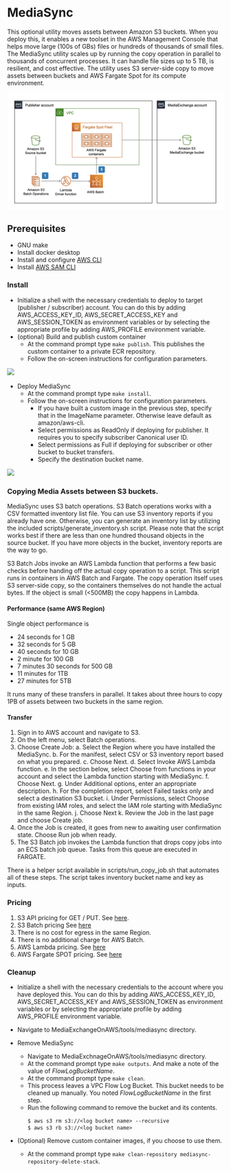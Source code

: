 # MediaSync

This optional utility moves assets between Amazon S3 buckets. When you deploy this, it enables a new toolset in the AWS Management Console that helps move large (100s of GBs) files or hundreds of thousands of small files. The MediaSync utility scales up by running the copy operation in parallel to thousands of concurrent processes. It can handle file sizes up to 5 TB, is resilient, and cost effective. The utility uses S3 server-side copy to move assets between buckets and AWS Fargate Spot for its compute environment.

![Architecture](images/mediasync.jpeg)


## Prerequisites
* GNU make
* Install docker desktop
* Install and configure [AWS CLI](https://docs.aws.amazon.com/cli/latest/userguide/cli-chap-install.html)
* Install [AWS SAM CLI](https://docs.aws.amazon.com/serverless-application-model/latest/developerguide/serverless-sam-cli-install.html)


### Install
* Initialize a shell with the necessary credentials to deploy to target (publisher / subscriber) account. You can do this by adding AWS_ACCESS_KEY_ID, AWS_SECRET_ACCESS_KEY and AWS_SESSION_TOKEN as environment variables or by selecting the appropriate profile by adding AWS_PROFILE environment variable.
* (optional) Build and publish custom container
  * At the command prompt type `make publish`. This publishes the custom container to a private ECR repository.
  * Follow the on-screen instructions for configuration parameters.

![](images/repo.gif)

* Deploy MediaSync
  * At the command prompt type `make install`.
  * Follow the on-screen instructions for configuration parameters.
    * If you have built a custom image in the previous step, specify that in the ImageName parameter. Otherwise leave default as amazon/aws-cli.
    * Select permissions as ReadOnly if deploying for publisher. It requires you to specify subscriber Canonical user ID.
    * Select permissions as Full if deploying for subscriber or other bucket to bucket transfers.
    * Specify the destination bucket name.

![](images/install.gif)

### Copying Media Assets between S3 buckets.

MediaSync uses S3 batch operations. S3 Batch operations works with a CSV formatted inventory list file. You can use S3 inventory reports if you already have one. Otherwise, you can generate an inventory list by utilizing the included scripts/generate_inventory.sh script. Please note that the script works best if there are less than one hundred thousand objects in the source bucket. If you have more objects in the bucket, inventory reports are the way to go.

S3 Batch Jobs invoke an AWS Lambda function that performs a few basic checks before handing off the actual copy operation to a script. This script runs in containers in AWS Batch and Fargate. The copy operation itself uses S3 server-side copy, so the containers themselves do not handle the actual bytes. If the object is small (<500MB) the copy happens in Lambda.

#### Performance (same AWS Region)

Single object performance is

* 24 seconds for 1 GB
* 32 seconds for 5 GB
* 40 seconds for 10 GB
* 2 minute for 100 GB
* 7 minutes 30 seconds for 500 GB
* 11 minutes for 1TB
* 27 minutes for 5TB

It runs many of these transfers in parallel. It takes about three hours to copy 1PB of assets between two buckets in the same region.


#### Transfer

1. Sign in to AWS account and navigate to S3.
2. On the left menu, select Batch operations.
3. Choose Create Job:
  a. Select the Region where you have installed the MediaSync.
  b. For the manifest, select CSV or S3 inventory report based on what you prepared.
  c. Choose Next.
  d. Select Invoke AWS Lambda function.
  e. In the section below, select Choose from functions in your account and select the Lambda function starting with MediaSync.
  f. Choose Next.
  g. Under Additional options, enter an appropriate description.
  h. For the completion report, select Failed tasks only and select a destination S3 bucket.
  i. Under Permissions, select Choose from existing IAM roles, and select the IAM role starting with MediaSync in the same Region.
  j. Choose Next
  k. Review the Job in the last page and choose Create job.
4. Once the Job is created, it goes from new to awaiting user confirmation state. Choose Run job when ready.
5. The S3 Batch job invokes the Lambda function that drops copy jobs into an ECS batch job queue. Tasks from this queue are executed in FARGATE.


There is a helper script available in scripts/run_copy_job.sh that automates all of these steps. The script takes inventory bucket name and key as inputs.


### Pricing

1. S3 API pricing for GET / PUT. See [here](https://aws.amazon.com/s3/pricing/).
1. S3 Batch pricing See [here](https://aws.amazon.com/s3/pricing/)
1. There is no cost for egress in the same Region.
1. There is no additional charge for AWS Batch.
1. AWS Lambda pricing. See [here](https://aws.amazon.com/lambda/pricing/)
1. AWS Fargate SPOT pricing. See [here](https://aws.amazon.com/fargate/pricing/)


### Cleanup

* Initialize a shell with the necessary credentials to the account where you have deployed this. You can do this by adding AWS_ACCESS_KEY_ID, AWS_SECRET_ACCESS_KEY and AWS_SESSION_TOKEN as environment variables or by selecting the appropriate profile by adding AWS_PROFILE environment variable.

* Navigate to MediaExchangeOnAWS/tools/mediasync directory.
* Remove MediaSync
  * Navigate to MediaExchnageOnAWS/tools/mediasync directory.
  * At the command prompt type `make outputs`. And make a note of the value of _FlowLogBucketName_.
  * At the command prompt type `make clean`.
  * This process leaves a VPC Flow Log Bucket. This bucket needs to be cleaned up manually. You noted _FlowLogBucketName_ in the first step.
  * Run the following command to remove the bucket and its contents.
    ```
    $ aws s3 rm s3://<log bucket name> --recursive
    $ aws s3 rb s3://<log bucket name>
    ```
* (Optional) Remove custom container images, if you choose to use them.
  *  At the command prompt type `make clean-repository mediasync-repository-delete-stack`.
